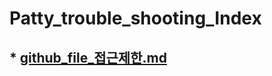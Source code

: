 # Patty_trouble_shooting_Index

## * [github_file_접근제한.md][link]
[link]:https://github.com/Ereh-Kim/TIL/blob/TIL/patty_trouble_shooting/patty_trouble_shooting_TIL.files/github_folder_%EC%A0%91%EA%B7%BC%EC%A0%9C%ED%95%9C.md "github_folder_접근제한"